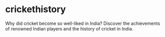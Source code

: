 # crickethistory
Why did cricket become so well-liked in India? Discover the achievements of renowned Indian players and the history of cricket in India.
